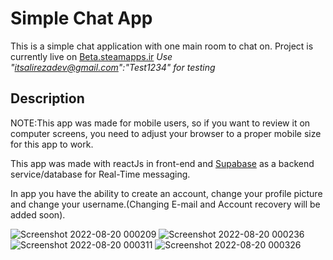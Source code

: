 # Simple Chat App

This is a simple chat application with one main room to chat on.
Project is currently live on [Beta.steamapps.ir](http://beta.steamapps.ir/) *Use "itsalirezadev@gmail.com":"Test1234" for testing*

## Description
NOTE:This app was made for mobile users, so if you want to review it on computer screens, you need to adjust your browser to a proper mobile size for this app to work.

This app was made with reactJs in front-end and [Supabase](https://supabase.com/) as a backend service/database for Real-Time messaging.

In app you have the ability to create an account, change your profile picture and change your username.(Changing E-mail and Account recovery will be added soon).


![Screenshot 2022-08-20 000209](https://user-images.githubusercontent.com/86389307/185704078-33156146-6eb1-4e13-8ba9-f15e4d288ef4.png)
![Screenshot 2022-08-20 000236](https://user-images.githubusercontent.com/86389307/185704099-cf0fe46c-082c-4876-a334-f2d0aebd0bc1.png)
![Screenshot 2022-08-20 000311](https://user-images.githubusercontent.com/86389307/185704107-46f8d02a-5fc1-4d91-b2c5-be9e9fdc5eaf.png)
![Screenshot 2022-08-20 000326](https://user-images.githubusercontent.com/86389307/185704117-b5598b64-a243-42ad-909f-7b75633fb4d7.png)

